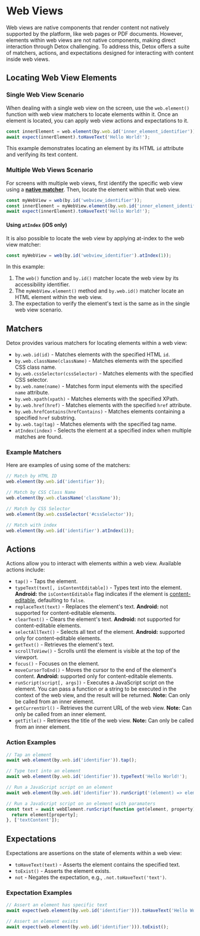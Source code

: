 # Web Views

Web views are native components that render content not natively supported by the platform, like web pages or PDF documents.
However, elements within web views are not native components, making direct interaction through Detox challenging.
To address this, Detox offers a suite of matchers, actions, and expectations designed for interacting with content inside web views.

## Locating Web View Elements

### Single Web View Scenario

When dealing with a single web view on the screen, use the `web.element()` function with web view matchers to locate elements within it. Once an element is located, you can apply web view actions and expectations to it.

```javascript
const innerElement = web.element(by.web.id('inner_element_identifier'));
await expect(innerElement).toHaveText('Hello World!');
```

This example demonstrates locating an element by its HTML `id` attribute and verifying its text content.

### Multiple Web Views Scenario

For screens with multiple web views, first identify the specific web view using a **[native matcher]**. Then, locate the element within that web view.

```javascript
const myWebView = web(by.id('webview_identifier'));
const innerElement = myWebView.element(by.web.id('inner_element_identifier'));
await expect(innerElement).toHaveText('Hello World!');
```

#### Using `atIndex` (iOS only)

It is also possible to locate the web view by applying at-index to the web view matcher:

```javascript
const myWebView = web(by.id('webview_identifier').atIndex(1));
```

In this example:

1. The `web()` function and `by.id()` matcher locate the web view by its accessibility identifier.
2. The `myWebView.element()` method and `by.web.id()` matcher locate an HTML element within the web view.
3. The expectation to verify the element's text is the same as in the single web view scenario.

## Matchers

Detox provides various matchers for locating elements within a web view:

- `by.web.id(id)` - Matches elements with the specified HTML `id`.
- `by.web.className(className)` - Matches elements with the specified CSS class name.
- `by.web.cssSelector(cssSelector)` - Matches elements with the specified CSS selector.
- `by.web.name(name)` - Matches form input elements with the specified `name` attribute.
- `by.web.xpath(xpath)` - Matches elements with the specified XPath.
- `by.web.href(href)` - Matches elements with the specified `href` attribute.
- `by.web.hrefContains(hrefContains)` - Matches elements containing a specified `href` substring.
- `by.web.tag(tag)` - Matches elements with the specified tag name.
- `atIndex(index)` - Selects the element at a specified index when multiple matches are found.

### Example Matchers

Here are examples of using some of the matchers:

```javascript
// Match by HTML ID
web.element(by.web.id('identifier'));

// Match by CSS Class Name
web.element(by.web.className('className'));

// Match by CSS Selector
web.element(by.web.cssSelector('#cssSelector'));

// Match with index
web.element(by.web.id('identifier').atIndex(1));
```

## Actions

Actions allow you to interact with elements within a web view. Available actions include:

- `tap()` - Taps the element.
- `typeText(text[, isContentEditable])` - Types text into the element. **Android:** the `isContentEditable` flag indicates if the element is [content-editable], defaulting to `false`.
- `replaceText(text)` - Replaces the element's text. **Android:** not supported for content-editable elements.
- `clearText()` - Clears the element's text. **Android:** not supported for content-editable elements.
- `selectAllText()` - Selects all text of the element. **Android:** supported only for content-editable elements.
- `getText()` - Retrieves the element's text.
- `scrollToView()` - Scrolls until the element is visible at the top of the viewport.
- `focus()` - Focuses on the element.
- `moveCursorToEnd()` - Moves the cursor to the end of the element's content. **Android:** supported only for content-editable elements.
- `runScript(script[, args])` - Executes a JavaScript script on the element. You can pass a function or a string to be executed in the context of the web view, and the result will be returned. **Note:** Can only be called from an inner element.
- `getCurrentUrl()` - Retrieves the current URL of the web view. **Note:** Can only be called from an inner element.
- `getTitle()` - Retrieves the title of the web view. **Note:** Can only be called from an inner element.

### Action Examples

```javascript
// Tap an element
await web.element(by.web.id('identifier')).tap();

// Type text into an element
await web.element(by.web.id('identifier')).typeText('Hello World!');

// Run a JavaScript script on an element
await web.element(by.web.id('identifier')).runScript('(element) => element.click()');

// Run a JavaScript script on an element with paramaters
const text = await webElement.runScript(function get(element, property) {
  return element[property];
}, ['textContent']);
```

## Expectations

Expectations are assertions on the state of elements within a web view:

- `toHaveText(text)` - Asserts the element contains the specified text.
- `toExist()` - Asserts the element exists.
- `not` - Negates the expectation, e.g., `.not.toHaveText('text')`.

### Expectation Examples

```javascript
// Assert an element has specific text
await expect(web.element(by.web.id('identifier'))).toHaveText('Hello World!');

// Assert an element exists
await expect(web.element(by.web.id('identifier'))).toExist();
```

[native matcher]: matchers.md
[content-editable]: https://developer.mozilla.org/en-US/docs/Web/API/HTMLElement/contentEditable
